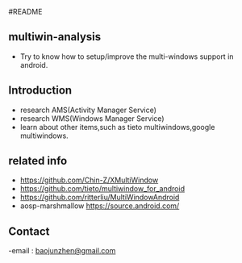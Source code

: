 #README

## multiwin-analysis
- Try to know how to setup/improve the multi-windows support in android.

## Introduction
- research AMS(Activity Manager Service)
- research WMS(Windows Manager Service)
- learn about other items,such as tieto multiwindows,google multiwindows.

## related info
- https://github.com/Chin-Z/XMultiWindow
- https://github.com/tieto/multiwindow_for_android
- https://github.com/ritterliu/MultiWindowAndroid
- aosp-marshmallow https://source.android.com/

## Contact
-email : baojunzhen@gmail.com
